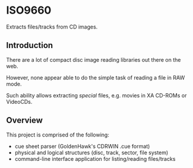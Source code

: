 # ISO9660

Extracts files/tracks from CD images.

## Introduction

There are a lot of compact disc image reading libraries out there on the web.

However, none appear able to do the simple task of reading a file in RAW mode.

Such ability allows extracting *special* files, e.g. movies in XA CD-ROMs or VideoCDs.

## Overview

This project is comprised of the following:

- cue sheet parser (GoldenHawk's CDRWIN .cue format)
- physical and logical structures (disc, track, sector, file system)
- command-line interface application for listing/reading files/tracks
